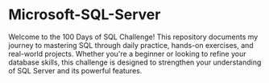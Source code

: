 # Microsoft-SQL-Server
Welcome to the 100 Days of SQL Challenge! This repository documents my journey to mastering SQL through daily practice, hands-on exercises, and real-world projects. Whether you're a beginner or looking to refine your database skills, this challenge is designed to strengthen your understanding of SQL Server and its powerful features.
